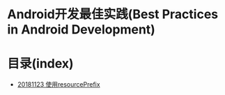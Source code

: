 # Android开发最佳实践(Best Practices in Android Development)
# 目录(index)
- [20181123 使用resourcePrefix](./20181123/README.md)